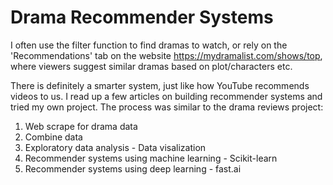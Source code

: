 # Drama Recommender Systems

I often use the filter function to find dramas to watch, or rely on the 'Recommendations' tab on the website https://mydramalist.com/shows/top, where viewers suggest similar dramas based on plot/characters etc.

There is definitely a smarter system, just like how YouTube recommends videos to us. I read up a few articles on building recommender systems and tried my own project. The process was similar to the drama reviews project:

1. Web scrape for drama data
2. Combine data
3. Exploratory data analysis - Data visalization
4. Recommender systems using machine learning - Scikit-learn
5. Recommender systems using deep learning - fast.ai
